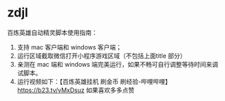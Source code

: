 # zdjl
百炼英雄自动精灵脚本使用指南：
1. 支持 mac 客户端和 windows 客户端；
2. 运行区域截取微信打开小程序游戏区域（不包括上面title 部分）
3. 亲测在 mac 端和 windows 端完美运行，如果不畅可自行调整等待时间来调试脚本。
4. 运行视频如下：【百炼英雄挂机 刷金币 刷经验-哔哩哔哩】 https://b23.tv/vMxDsuz  如果喜欢多多点赞
